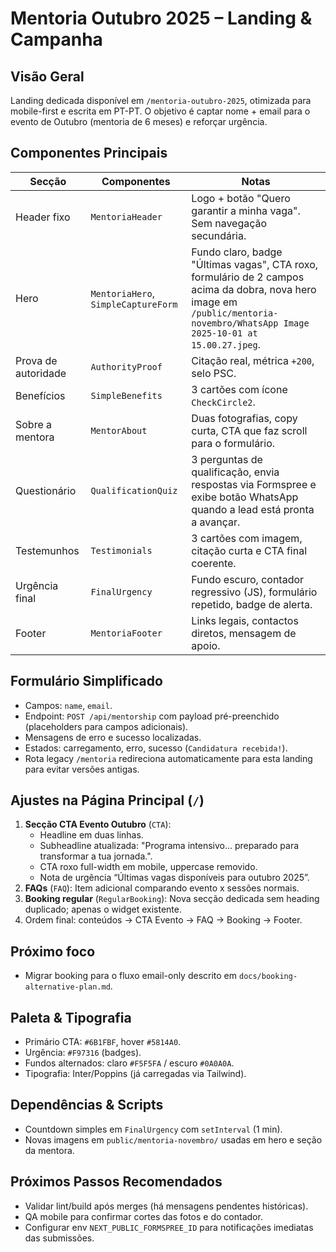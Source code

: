 # Mentoria Outubro 2025 – Landing & Campanha

## Visão Geral
Landing dedicada disponível em `/mentoria-outubro-2025`, otimizada para mobile-first e escrita em PT-PT. O objetivo é captar nome + email para o evento de Outubro (mentoria de 6 meses) e reforçar urgência.

## Componentes Principais

| Secção | Componentes | Notas |
|--------|-------------|-------|
| Header fixo | `MentoriaHeader` | Logo + botão "Quero garantir a minha vaga". Sem navegação secundária. |
| Hero | `MentoriaHero`, `SimpleCaptureForm` | Fundo claro, badge "Últimas vagas", CTA roxo, formulário de 2 campos acima da dobra, nova hero image em `/public/mentoria-novembro/WhatsApp Image 2025-10-01 at 15.00.27.jpeg`. |
| Prova de autoridade | `AuthorityProof` | Citação real, métrica `+200`, selo PSC. |
| Benefícios | `SimpleBenefits` | 3 cartões com ícone `CheckCircle2`. |
| Sobre a mentora | `MentorAbout` | Duas fotografias, copy curta, CTA que faz scroll para o formulário. |
| Questionário | `QualificationQuiz` | 3 perguntas de qualificação, envia respostas via Formspree e exibe botão WhatsApp quando a lead está pronta a avançar. |
| Testemunhos | `Testimonials` | 3 cartões com imagem, citação curta e CTA final coerente. |
| Urgência final | `FinalUrgency` | Fundo escuro, contador regressivo (JS), formulário repetido, badge de alerta. |
| Footer | `MentoriaFooter` | Links legais, contactos diretos, mensagem de apoio. |

## Formulário Simplificado
- Campos: `name`, `email`.
- Endpoint: `POST /api/mentorship` com payload pré-preenchido (placeholders para campos adicionais).
- Mensagens de erro e sucesso localizadas.
- Estados: carregamento, erro, sucesso (`Candidatura recebida!`).
- Rota legacy `/mentoria` redireciona automaticamente para esta landing para evitar versões antigas.

## Ajustes na Página Principal (`/`)
1. **Secção CTA Evento Outubro** (`CTA`):
   - Headline em duas linhas.
   - Subheadline atualizada: "Programa intensivo... preparado para transformar a tua jornada.".
   - CTA roxo full-width em mobile, uppercase removido.
   - Nota de urgência “Últimas vagas disponíveis para outubro 2025”.
2. **FAQs** (`FAQ`): Item adicional comparando evento x sessões normais.
3. **Booking regular** (`RegularBooking`): Nova secção dedicada sem heading duplicado; apenas o widget existente.
4. Ordem final: conteúdos → CTA Evento → FAQ → Booking → Footer.

## Próximo foco
- Migrar booking para o fluxo email-only descrito em `docs/booking-alternative-plan.md`.

## Paleta & Tipografia
- Primário CTA: `#6B1FBF`, hover `#5814A0`.
- Urgência: `#F97316` (badges). 
- Fundos alternados: claro `#F5F5FA` / escuro `#0A0A0A`.
- Tipografia: Inter/Poppins (já carregadas via Tailwind).

## Dependências & Scripts
- Countdown simples em `FinalUrgency` com `setInterval` (1 min).
- Novas imagens em `public/mentoria-novembro/` usadas em hero e seção da mentora.

## Próximos Passos Recomendados
- Validar lint/build após merges (há mensagens pendentes históricas).
- QA mobile para confirmar cortes das fotos e do contador.
- Configurar env `NEXT_PUBLIC_FORMSPREE_ID` para notificações imediatas das submissões.
